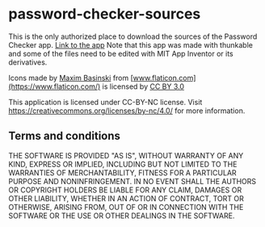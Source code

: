 # password-checker-sources

This is the only authorized place to download the sources of the Password Checker app.
 [Link to the app](https://play.google.com/store/apps/details?id=com.thunkable.android.redpandadevs.passwordcheck)
Note that this app was made with thunkable and some of the files need to be edited with MIT App Inventor or its derivatives.

Icons made by [Maxim Basinski](https://www.flaticon.com/authors/maxim-basinski) from [www.flaticon.com](https://www.flaticon.com/) is licensed by [CC BY 3.0](http://creativecommons.org/licenses/by/3.0/)

This application is licensed under CC-BY-NC license. Visit https://creativecommons.org/licenses/by-nc/4.0/ for more information.

## Terms and conditions
THE SOFTWARE IS PROVIDED "AS IS", WITHOUT WARRANTY OF ANY KIND, EXPRESS OR IMPLIED, INCLUDING BUT NOT LIMITED TO THE WARRANTIES OF MERCHANTABILITY, FITNESS FOR A PARTICULAR PURPOSE AND NONINFRINGEMENT. IN NO EVENT SHALL THE AUTHORS OR COPYRIGHT HOLDERS BE LIABLE FOR ANY CLAIM, DAMAGES OR OTHER LIABILITY, WHETHER IN AN ACTION OF CONTRACT, TORT OR OTHERWISE, ARISING FROM, OUT OF OR IN CONNECTION WITH THE SOFTWARE OR THE USE OR OTHER DEALINGS IN THE SOFTWARE.
